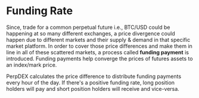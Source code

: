 # Funding Rate

Since, trade for a common perpetual future i.e., BTC/USD could be happening at so many different exchanges, a price divergence could happen due to different markets and their supply & demand in that specific market platform. In order to cover those price differences and make them in line in all of these scattered markets, a process called **funding payment** is introduced. Funding payments help converge the prices of futures assets to an index/mark price.&#x20;

PerpDEX calculates the price difference to distribute funding payments every hour of the day. If there's a positive funding rate, long position holders will pay and short position holders will receive and vice-versa.
